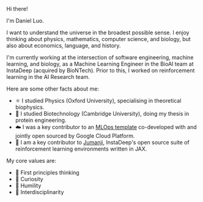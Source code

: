 Hi there! 

I'm Daniel Luo.

I want to understand the universe in the broadest possible sense. I enjoy thinking about physics, mathematics, computer science, and biology, but also about economics, language, and history. 

I'm currently working at the intersection of software engineering, machine learning, and biology, as a Machine Learning Engineer in the BioAI team at InstaDeep (acquired by BioNTech). Prior to this, I worked on reinforcement learning in the AI Research team.

Here are some other facts about me:
- ⚛️ I studied Physics (Oxford University), specialising in theoretical biophysics. 
- 🧬 I studied Biotechnology (Cambridge University), doing my thesis in protein engineering. 
- ☁️ I was a key contributor to an [MLOps template](https://github.com/GoogleCloudPlatform/vertex-pipelines-end-to-end-samples) co-developed with and jointly open sourced by Google Cloud Platform. 
- 🤖 I am a key contributor to [Jumanji](https://github.com/instadeepai/jumanji), InstaDeep's open source suite of reinforcement learning environments written in JAX. 

My core values are:
- 🌱 First principles thinking
- 🤔 Curiosity
- 🙌 Humility
- 🚀 Interdisciplinarity

<!---
dluo96/dluo96 is a ✨ special ✨ repository because its `README.md` (this file) appears on your GitHub profile.
You can click the Preview link to take a look at your changes.
--->
